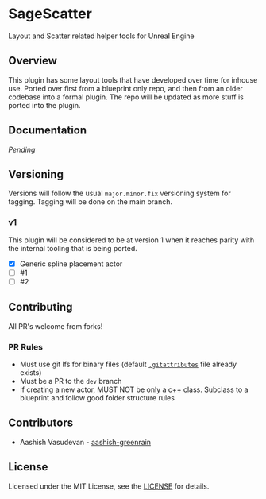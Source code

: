 # SageScatter
Layout and Scatter related helper tools for Unreal Engine

## Overview
This plugin has some layout tools that have developed over time for inhouse use. Ported over first from a blueprint only repo, and then from an older codebase into a formal plugin. The repo will be updated as more stuff is ported into the plugin.

## Documentation
*Pending*

## Versioning
Versions will follow the usual `major.minor.fix` versioning system for tagging. Tagging will be done on the main branch.

### v1
This plugin will be considered to be at version 1 when it reaches parity with the internal tooling that is being ported.

- [x] Generic spline placement actor
- [ ] #1
- [ ] #2

## Contributing
All PR's welcome from forks!
### PR Rules
- Must use git lfs for binary files (default [`.gitattributes`](https://github.com/Green-Rain-Studios/SageScatter/blob/main/.gitattributes) file already exists)
- Must be a PR to the `dev` branch
- If creating a new actor, MUST NOT be only a c++ class. Subclass to a blueprint and follow good folder structure rules

## Contributors
- Aashish Vasudevan - [aashish-greenrain](https://github.com/aashish-greenrain)

## License
Licensed under the MIT License, see the [LICENSE](https://github.com/Green-Rain-Studios/SageScatter/blob/main/LICENSE) for details.